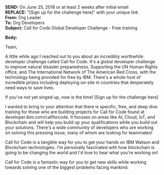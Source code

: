 **SEND:** On June 25, 2018 or at least 2 weeks after initial email  
**REPLACE:** "[Sign up for the challenge here]" with your unique link  
**From:** Org Leader  
**To:** Org Developers  
**Subject:** Call for Code Global Developer Challenge - Free training  

**Body:**

Team,

A little while ago I reached out to you about an incredibly worthwhile developer challenge called Call for Code. It's a global developer challenge to improve natural disaster preparedness. Supporting the UN Human Rights office, and The International Network of The American Red Cross, with the technology being provided for free by IBM. There's a whole host of incredible prizes including deploying on-site in countries that desperately need ways to save lives.

If you've not yet singed up, now is the time!
[Sign up for the challenge here]

I wanted to bring to your attention that there is specific, free, and deep dive training for those who are building projects for Call for Code found at developer.ibm.com/callforcode. It focuses on areas like AI, Cloud, IoT, and Blockchain and will help you build up your qualifications while you build out your solutions. There's a wide community of developers who are working on solving this pressing issue, many of whom are looking for teammates!

Call for Code is a tangible way for you to get your hands on IBM Watson and Blockchain technologies. I'm personally fascinated with how blockchain is going to be changing the world and I'd love to hear what you're working on!

Call for Code is a fantastic way for you to get new skills while working towards solving one of the biggest problems facing mankind.
